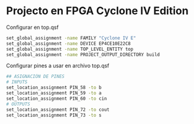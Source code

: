 # Projecto en FPGA Cyclone IV Edition

Configurar en top.qsf

```bash
set_global_assignment -name FAMILY "Cyclone IV E"
set_global_assignment -name DEVICE EP4CE10E22C8
set_global_assignment -name TOP_LEVEL_ENTITY top
set_global_assignment -name PROJECT_OUTPUT_DIRECTORY build
```

Configurar pines a usar en archivo top.qsf

```bash
## ASIGNACIÓN DE PINES
# INPUTS
set_location_assignment PIN_58 -to b
set_location_assignment PIN_59 -to a
set_location_assignment PIN_60 -to cin
# OUTPUTS
set_location_assignment PIN_72 -to cout
set_location_assignment PIN_73 -to s
```
